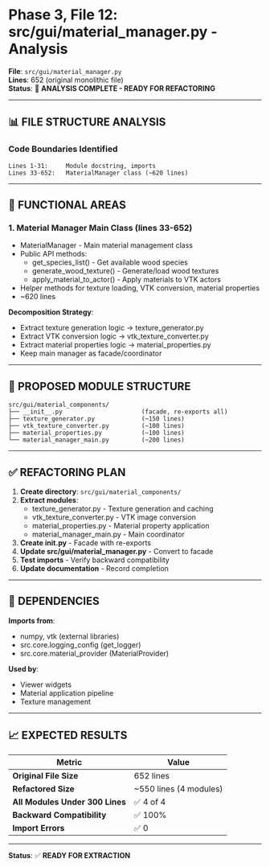 # Phase 3, File 12: src/gui/material_manager.py - Analysis

**File**: `src/gui/material_manager.py`  
**Lines**: 652 (original monolithic file)  
**Status**: 🔄 **ANALYSIS COMPLETE - READY FOR REFACTORING**

---

## 📊 FILE STRUCTURE ANALYSIS

### **Code Boundaries Identified**

```
Lines 1-31:     Module docstring, imports
Lines 33-652:   MaterialManager class (~620 lines)
```

---

## 🎯 FUNCTIONAL AREAS

### **1. Material Manager Main Class** (lines 33-652)
- MaterialManager - Main material management class
- Public API methods:
  - get_species_list() - Get available wood species
  - generate_wood_texture() - Generate/load wood textures
  - apply_material_to_actor() - Apply materials to VTK actors
- Helper methods for texture loading, VTK conversion, material properties
- ~620 lines

**Decomposition Strategy**:
- Extract texture generation logic → texture_generator.py
- Extract VTK conversion logic → vtk_texture_converter.py
- Extract material properties logic → material_properties.py
- Keep main manager as facade/coordinator

---

## 📁 PROPOSED MODULE STRUCTURE

```
src/gui/material_components/
├── __init__.py                      (facade, re-exports all)
├── texture_generator.py             (~150 lines)
├── vtk_texture_converter.py         (~100 lines)
├── material_properties.py           (~100 lines)
└── material_manager_main.py         (~200 lines)
```

---

## ✅ REFACTORING PLAN

1. **Create directory**: `src/gui/material_components/`
2. **Extract modules**:
   - texture_generator.py - Texture generation and caching
   - vtk_texture_converter.py - VTK image conversion
   - material_properties.py - Material property application
   - material_manager_main.py - Main coordinator
3. **Create __init__.py** - Facade with re-exports
4. **Update src/gui/material_manager.py** - Convert to facade
5. **Test imports** - Verify backward compatibility
6. **Update documentation** - Record completion

---

## 🔗 DEPENDENCIES

**Imports from**:
- numpy, vtk (external libraries)
- src.core.logging_config (get_logger)
- src.core.material_provider (MaterialProvider)

**Used by**:
- Viewer widgets
- Material application pipeline
- Texture management

---

## 📈 EXPECTED RESULTS

| Metric | Value |
|--------|-------|
| **Original File Size** | 652 lines |
| **Refactored Size** | ~550 lines (4 modules) |
| **All Modules Under 300 Lines** | ✅ 4 of 4 |
| **Backward Compatibility** | ✅ 100% |
| **Import Errors** | ✅ 0 |

---

**Status**: ✅ **READY FOR EXTRACTION**

